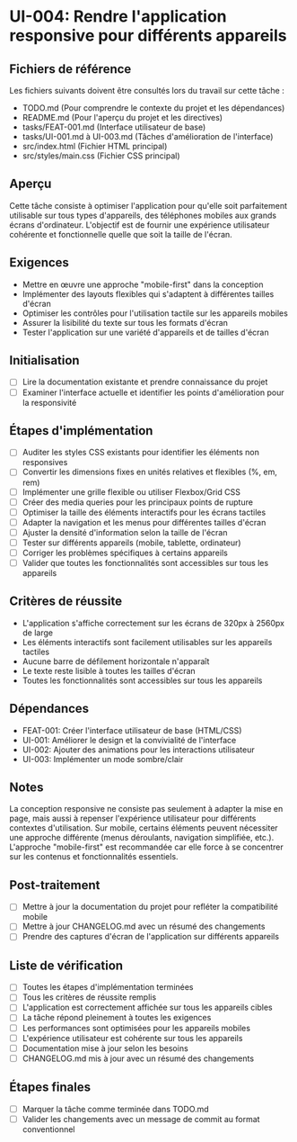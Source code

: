 # UI-004: Rendre l'application responsive pour différents appareils

## Fichiers de référence
Les fichiers suivants doivent être consultés lors du travail sur cette tâche :
- TODO.md (Pour comprendre le contexte du projet et les dépendances)
- README.md (Pour l'aperçu du projet et les directives)
- tasks/FEAT-001.md (Interface utilisateur de base)
- tasks/UI-001.md à UI-003.md (Tâches d'amélioration de l'interface)
- src/index.html (Fichier HTML principal)
- src/styles/main.css (Fichier CSS principal)

## Aperçu
Cette tâche consiste à optimiser l'application pour qu'elle soit parfaitement utilisable sur tous types d'appareils, des téléphones mobiles aux grands écrans d'ordinateur. L'objectif est de fournir une expérience utilisateur cohérente et fonctionnelle quelle que soit la taille de l'écran.

## Exigences
- Mettre en œuvre une approche "mobile-first" dans la conception
- Implémenter des layouts flexibles qui s'adaptent à différentes tailles d'écran
- Optimiser les contrôles pour l'utilisation tactile sur les appareils mobiles
- Assurer la lisibilité du texte sur tous les formats d'écran
- Tester l'application sur une variété d'appareils et de tailles d'écran

## Initialisation
- [ ] Lire la documentation existante et prendre connaissance du projet
- [ ] Examiner l'interface actuelle et identifier les points d'amélioration pour la responsivité

## Étapes d'implémentation
- [ ] Auditer les styles CSS existants pour identifier les éléments non responsives
- [ ] Convertir les dimensions fixes en unités relatives et flexibles (%, em, rem)
- [ ] Implémenter une grille flexible ou utiliser Flexbox/Grid CSS
- [ ] Créer des media queries pour les principaux points de rupture
- [ ] Optimiser la taille des éléments interactifs pour les écrans tactiles
- [ ] Adapter la navigation et les menus pour différentes tailles d'écran
- [ ] Ajuster la densité d'information selon la taille de l'écran
- [ ] Tester sur différents appareils (mobile, tablette, ordinateur)
- [ ] Corriger les problèmes spécifiques à certains appareils
- [ ] Valider que toutes les fonctionnalités sont accessibles sur tous les appareils

## Critères de réussite
- L'application s'affiche correctement sur les écrans de 320px à 2560px de large
- Les éléments interactifs sont facilement utilisables sur les appareils tactiles
- Aucune barre de défilement horizontale n'apparaît
- Le texte reste lisible à toutes les tailles d'écran
- Toutes les fonctionnalités sont accessibles sur tous les appareils

## Dépendances
- FEAT-001: Créer l'interface utilisateur de base (HTML/CSS)
- UI-001: Améliorer le design et la convivialité de l'interface
- UI-002: Ajouter des animations pour les interactions utilisateur
- UI-003: Implémenter un mode sombre/clair

## Notes
La conception responsive ne consiste pas seulement à adapter la mise en page, mais aussi à repenser l'expérience utilisateur pour différents contextes d'utilisation. Sur mobile, certains éléments peuvent nécessiter une approche différente (menus déroulants, navigation simplifiée, etc.). L'approche "mobile-first" est recommandée car elle force à se concentrer sur les contenus et fonctionnalités essentiels.

## Post-traitement
- [ ] Mettre à jour la documentation du projet pour refléter la compatibilité mobile
- [ ] Mettre à jour CHANGELOG.md avec un résumé des changements
- [ ] Prendre des captures d'écran de l'application sur différents appareils

## Liste de vérification
- [ ] Toutes les étapes d'implémentation terminées
- [ ] Tous les critères de réussite remplis
- [ ] L'application est correctement affichée sur tous les appareils cibles
- [ ] La tâche répond pleinement à toutes les exigences
- [ ] Les performances sont optimisées pour les appareils mobiles
- [ ] L'expérience utilisateur est cohérente sur tous les appareils
- [ ] Documentation mise à jour selon les besoins
- [ ] CHANGELOG.md mis à jour avec un résumé des changements

## Étapes finales
- [ ] Marquer la tâche comme terminée dans TODO.md
- [ ] Valider les changements avec un message de commit au format conventionnel
